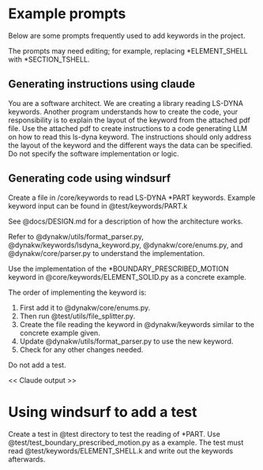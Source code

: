 
# Example prompts
Below are some prompts frequently used to add keywords in the project.

The prompts may need editing; for example, replacing \*ELEMENT_SHELL with \*SECTION_TSHELL. 


## Generating instructions using claude
You are a software architect. 
We are creating a library reading LS-DYNA keywords.
Another program understands how to create the code, your responsibility is to explain
the layout of the keyword from the attached pdf file.
Use the attached pdf to create instructions to a code generating LLM on how to
read this ls-dyna keyword. The instructions should only address the layout of the keyword and the different ways the data
can be specified. Do not specify the software implementation or logic.


## Generating code using windsurf
Create a file in /core/keywords to read LS-DYNA \*PART keywords.
Example keyword input can be found in @test/keywords/PART.k 

See @docs/DESIGN.md for a description of how the architecture works.

Refer to @dynakw/utils/format_parser.py, @dynakw/keywords/lsdyna_keyword.py,
@dynakw/core/enums.py,  and @dynakw/core/parser.py to understand the implementation.

Use the implementation of the \*BOUNDARY_PRESCRIBED_MOTION
keyword in @core/keywords/ELEMENT_SOLID.py as a concrete example.

The order of implementing the keyword is:
1) First add it to @dynakw/core/enums.py.
2) Then run @test/utils/file_splitter.py.
3) Create the file reading the keyword in @dynakw/keywords similar to the concrete example given.
4) Update @dynakw/utils/format_parser.py to use the new keyword.
5) Check for any other changes needed.

Do not add a test.


<< Claude output >>


# Using windsurf to add a test
Create a test in @test directory to test the reading of \*PART. 
Use @test/test_boundary_prescribed_motion.py as a example.
The test must read @test/keywords/ELEMENT_SHELL.k and write out the keywords afterwards.




